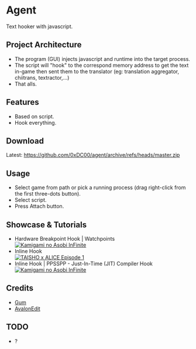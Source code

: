 # Agent
Text hooker with javascript.

## Project Architecture
- The program (GUI) injects javascript and runtime into the target process.
- The script will "hook" to the correspond memory address to get the text in-game
then sent them to the translator (eg: translation aggregator, chiitrans, textractor,...)
- That alls.

## Features
- Based on script.
- Hook everything.

## Download
Latest: <https://github.com/0xDC00/agent/archive/refs/heads/master.zip>

## Usage
- Select game from path or pick a running process (drag right-click from the first three-dots button).
- Select script.
- Press Attach button.

## Showcase & Tutorials
- Hardware Breakpoint Hook | Watchpoints\
  [![Kamigami no Asobi InFinite](https://img.youtube.com/vi/kwy_TggjTB4/1.jpg)](https://youtu.be/kwy_TggjTB4)
- Inline Hook\
  [![TAISHO x ALICE Episode 1](https://img.youtube.com/vi/Ey4Fa3TSEzE/1.jpg)](https://youtu.be/Ey4Fa3TSEzE)
- Inline Hook | PPSSPP - Just-In-Time (JIT) Compiler Hook\
  [![Kamigami no Asobi InFinite](https://img.youtube.com/vi/dTMCsOQR7R4/1.jpg)](https://youtu.be/dTMCsOQR7R4)

## Credits
- [Gum](https://github.com/frida/frida-gum)
- [AvalonEdit](https://github.com/icsharpcode/AvalonEdit)

## TODO
- ?